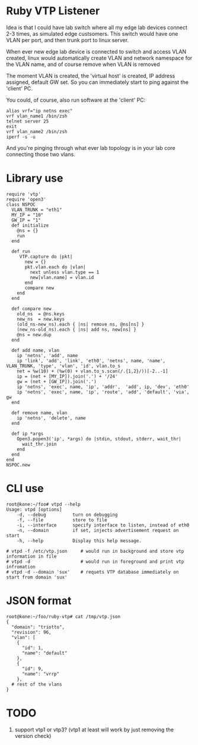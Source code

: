# Ruby VTP Listener

Idea is that I could have lab switch where all my edge lab devices connect 2-3
times, as simulated edge custsomers. This switch would have one VLAN per port,
and then trunk port to linux server.

When ever new edge lab device is connected to switch and access VLAN created,
linux would automatically create VLAN and network namespace for the VLAN name,
and of course remove when VLAN is removed

The moment VLAN is created, the 'virtual host' is created, IP address assigned,
default GW set. So you can immediately start to ping against the 'client' PC.

You could, of course, also run software at the 'client' PC:

    alias vrf="ip netns exec"
    vrf vlan_name1 /bin/zsh
    telnet server 25
    exit
    vrf vlan_name2 /bin/zsh
    iperf -s -u

And you're pinging through what ever lab topology is in your lab core connecting those two vlans.

# Library use
    require 'vtp'
    require 'open3'
    class NSPOC
      VLAN_TRUNK = "eth1"
      MY_IP = "10"
      GW_IP = "1"
      def initialize
        @ns = {}
        run
      end

      def run
         VTP.capture do |pkt|
           new = {}
           pkt.vlan.each do |vlan|
             next unless vlan.type == 1
             new[vlan.name] = vlan.id
           end
           compare new
        end
      end

      def compare new
        old_ns  = @ns.keys
        new_ns  = new.keys
        (old_ns-new_ns).each { |ns| remove ns, @ns[ns] }
        (new_ns-old_ns).each { |ns| add ns, new[ns] }
        @ns = new.dup
      end

      def add name, vlan
        ip 'netns', 'add', name
        ip 'link', 'add', 'link', 'eth0', 'netns', name, 'name', VLAN_TRUNK, 'type', 'vlan', 'id', vlan.to_s
        net = %w(10) + (%w(0) + vlan.to_s.scan(/.{1,2}/))[-2..-1]
        ip = (net + [MY_IP]).join('.') + '/24'
        gw = (net + [GW_IP]).join('.')
        ip 'netns', 'exec', name, 'ip', 'addr',  'add', ip, 'dev', 'eth0'
        ip 'netns', 'exec', name, 'ip', 'route', 'add', 'default', 'via', gw
      end

      def remove name, vlan
        ip 'netns', 'delete', name
      end

      def ip *args
        Open3.popen3('ip', *args) do |stdin, stdout, stderr, wait_thr|
          wait_thr.join
        end
      end
    end
    NSPOC.new

# CLI use
    root@kone:~/foo# vtpd --help
    Usage: vtpd [options]
        -d, --debug          turn on debugging
        -f, --file           store to file
        -i, --interface      specify interface to listen, instead of eth0
        -n, --domain         if set, injects advertisement request on start
        -h, --help           Display this help message.

    # vtpd -f /etc/vtp.json     # would run in background and store vtp information in file
    # vtpd -d                   # would run in foreground and print vtp infromation
    # vtpd -d --domain 'sux'    # requets VTP database immediately on start from domain 'sux'

# JSON format
    root@kone:~/foo/ruby-vtp# cat /tmp/vtp.json
    {
      "domain": "triotto",
      "revision": 96,
      "vlan": [
        {
          "id": 1,
          "name": "default"
        },
        {
          "id": 9,
          "name": "vrrp"
        },
      # rest of the vlans
    }

# TODO
  1. support vtp1 or vtp3? (vtp1 at least will work by just removing the version check)
